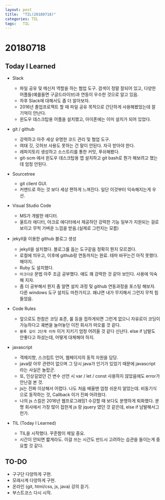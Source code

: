 ```yaml
---
layout: post
title:  "TIL(20180718)"
categories: TIL
tags:	TIL
---
```

# 20180718
## Today I Learned
- Slack
    + 파일 공유 및 메신저 역할을 하는 협업 도구. 검색이 정말 잘되어 있고, 다양한 어플들(예를들면 구글드라이브)과 연동이 우수한 것으로 알고 있음.
    + 차후 Slack에 대해서도 좀 더 알아보자.
    + 2016년 졸업프로젝트 할 때 파일 공유 목적으로 간단하게 사용해봤었는데 잘 기억이 안난다.
    + 윈도우 데스크탑용 어플을 설치했고, 아이폰에는 이미 설치가 되어 있었다.

- git / github
    + 강력하고 아주 세상 유명한 코드 관리 및 협업 도구.
    + 여태 깃, 깃허브 사용도 못하는 건 말이 안된다. 자극 받아야 한다.
    + 레파지토리 생성하고 소스트리를 통한 커밋, 푸쉬해봤다.
    + git-scm 에서 윈도우 데스크탑용 앱 설치하고 git bash로 뭔가 해보려고 했는데 엄청 안된다.

- Sourcetree
    + git client GUI.
    + 커맨드로 하는 것 보다 세상 편하게 느껴진다. 일단 이것부터 익숙해지는게 우선.

- Visual Studio Code
    + MS가 개발한 에디터.
    + 울트라 에디터, 아크로 에디터에서 제공하던 강력한 기능 일부가 지원되는 걸로 보이고 무척 가벼운 느낌을 받음.(실제로 그런지는 모름)

- jekyll을 이용한 github 블로그 생성
    + jekyll을 설치했다. 블로그를 돕는 도구같음 정확히 뭔지 모르겠다.
    + 로컬에 띄우고, 이후에 github랑 연동까지는 완료. 테마 바꾸는건 아직 못했다. 해야지.
    + Ruby 도 설치했다.
    + `마크다운` 문법 아주 조금 공부했다. 얘도 꽤 강력한 것 같아 보인다. 사용에 익숙해 지자.
    + 좀 더 공부해서 뭔지 좀 알면 설치 과정 및 github 연동과정을 포스팅 해보자. 다른 windows 도구 설치도 마찬가지고. 왜냐면 내가 무지해서 그런지 무척 힘들었음.
    
- Code Rules
    + 앞으로도 한참은 코딩 표준, 룰 등을 접하게되면 그런게 없으니 자유로이 코딩이 가능하다고 궤변을 늘어놓던 이전 회사가 떠오를 것 같다.
    + `블록 깊이 2단계 이하` 이거 지키기 엄청 어려울 것 같다 신난다. else if 남발도 안좋다고 하셨는데, 어떻게 대체해야 하지.
    
- javascript
    + 객체지향, 스크립트 언어, 웹페이지의 동적 자원을 담당.
    + java랑 아무 관련이 없으며 그 당시 java가 인기가 있었기 때문에 javascript 라는 사실은 놀랍군.
    + 또, 인상깊었던 건 변수 선언 시 var / let / const 사용하지 않았음에도 error가 안난걸 본 것.
    + js는 진짜 이상해서 어렵다. 나도 처음 배울땐 엄청 쉬운지 알았는데. 비동기식으로 동작하는 것, Callback 이거 진짜 어려웠다.
    + 나의 js 스킬은 2016년 웹프로그래밍1 수강할 때 보다도 분명하게 퇴화했다. 분명 회사에서 가장 많이 접한게 js 랑 jquery 였던 것 같은데, else if 남발해서그런가.

- TIL (Today I Learned)
    + TIL을 시작했다. 꾸준함이 제일 중요.
    + 시간이 안되면 짧게라도. 이걸 쓰는 시간도 반드시 고려하는 습관을 들이는게 중요할 것 같다.

## TO-DO
- 구구단 다양하게 구현.
- 모래시계 다양하게 구현.
- 온라인 (git, html/css, js, java) 강의 듣기.
- 부스트코스 다시 시작.
